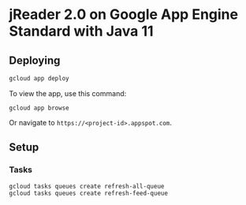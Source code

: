 # jReader 2.0 on Google App Engine Standard with Java 11

## Deploying

```bash
gcloud app deploy
```

To view the app, use this command:
```
gcloud app browse
```
Or navigate to `https://<project-id>.appspot.com`.

## Setup

### Tasks

```bash
gcloud tasks queues create refresh-all-queue
gcloud tasks queues create refresh-feed-queue
```
